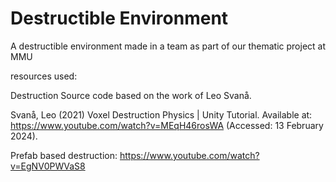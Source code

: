 # Destructible Environment
 A destructible environment made in a team as part of our thematic project at MMU

resources used:

Destruction Source code based on the work of Leo Svanå.

Svanå, Leo (2021) Voxel Destruction Physics | Unity Tutorial. Available at: https://www.youtube.com/watch?v=MEqH46rosWA 
(Accessed: 13 February 2024).

Prefab based destruction:
https://www.youtube.com/watch?v=EgNV0PWVaS8